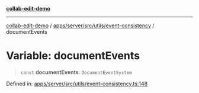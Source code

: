 [**collab-edit-demo**](../../../../../../README.md)

***

[collab-edit-demo](../../../../../../README.md) / [apps/server/src/utils/event-consistency](../README.md) / documentEvents

# Variable: documentEvents

> `const` **documentEvents**: `DocumentEventSystem`

Defined in: [apps/server/src/utils/event-consistency.ts:148](https://github.com/austyle-io/pub-sub-demo/blob/facd25f09850fc4e78e94ce267c52e173d869933/apps/server/src/utils/event-consistency.ts#L148)
